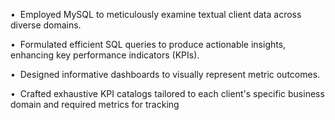 •  Employed MySQL to meticulously examine textual client data across diverse domains.

•  Formulated efficient SQL queries to produce actionable insights, enhancing key performance indicators (KPIs).

•  Designed informative dashboards to visually represent metric outcomes.

•  Crafted exhaustive KPI catalogs tailored to each client's specific business domain and required metrics for tracking
